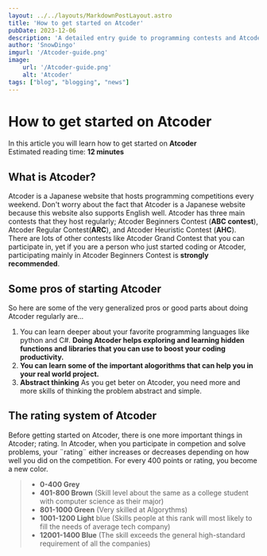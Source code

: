 ```yaml
---
layout: ../../layouts/MarkdownPostLayout.astro
title: 'How to get started on Atcoder'
pubDate: 2023-12-06
description: 'A detailed entry guide to programming contests and Atcoder'
author: 'SnowDingo'
imgurl: '/Atcoder-guide.png'
image:
    url: '/Atcoder-guide.png'
    alt: 'Atcoder'
tags: ["blog", "blogging", "news"]
---
```


# How to get started on Atcoder  
In this article you will learn how to get started on **Atcoder**  
Estimated reading time: **12 minutes**  
 
## What is Atcoder?  
Atcoder is a Japanese website that hosts programming competitions every weekend. Don't worry about the fact that Atcoder is a Japanese website because this website also supports English well. Atcoder has three main contests that they host regularly; Atcoder Beginners Contest (**ABC contest**), Atcoder Regular Contest(**ARC**), and Atcoder Heuristic Contest (**AHC**).  
There are lots of other contests like Atcoder Grand Contest that you can participate in, yet if you are a person who just started coding or Atcoder, participating mainly in Atcoder Beginners Contest is **strongly recommended**.
## Some pros of starting Atcoder
So here are some of the very generalized pros or good parts about doing Atcoder regularly are...

 1. You can learn deeper about your favorite programming languages like python and C#. **Doing Atcoder helps exploring and learning hidden functions and libraries that you can use to boost your coding productivity.**
 2. **You can learn some of the important alogorithms that can help you in your real world project.**
3. **Abstract thinking** As you get beter on Atcoder, you need more and more skills of thinking the problem abstract and simple.

## The rating system of Atcoder
Before getting started on Atcoder, there is one more important things in Atcoder; rating.
In Atcoder, when you participate in competion and solve problems, your ¨rating¨ either increases or decreases depending on how well you did on the competition.
For every 400 points or rating, you become a new color.
> * **0-400 Grey**
> * **401-800 Brown** (Skill level about the same as a college student with computer science as their major)
> * **801-1000 Green** (Very skilled at Algorythms)
> * **1001-1200 Light** blue (Skills people at this rank will most likely to fill the needs of average tech company)
> * **12001-1400 Blue** (The skill exceeds the general high-standard requirement of all the companies)
